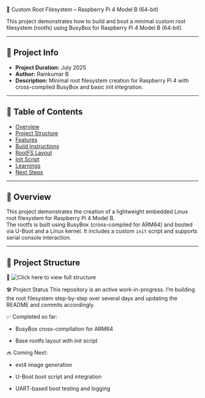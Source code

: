  🧩 Custom Root Filesystem – Raspberry Pi 4 Model B (64-bit)

This project demonstrates how to build and boot a minimal custom root filesystem (rootfs) using BusyBox for Raspberry Pi 4 Model B (64-bit).

---

## 📌 Project Info

- **Project Duration:** July 2025  
- **Author:** Ramkumar B  
- **Description:** Minimal root filesystem creation for Raspberry Pi 4 with cross-compiled BusyBox and basic init integration.

---

## 📑 Table of Contents

- [Overview](#overview)
- [Project Structure](#project-structure)
- [Features](#features)
- [Build Instructions](#build-instructions)
- [RootFS Layout](#rootfs-layout)
- [Init Script](#init-script)
- [Learnings](#learnings)
- [Next Steps](#next-steps)

---

## 📌 Overview

This project demonstrates the creation of a lightweight embedded Linux root filesystem for Raspberry Pi 4 Model B.  
The rootfs is built using BusyBox (cross-compiled for ARM64) and booted via U-Boot and a Linux kernel. It includes a custom `init` script and supports serial console interaction.

---

## 📂 Project Structure

📸 ![Click here to view full structure](screenshots/project_structure.png)





🛠️ Project Status
This repository is an active work-in-progress. I’m building the root filesystem step-by-step over several days and updating the README and commits accordingly.

✅ Completed so far:

* BusyBox cross-compilation for ARM64

* Base rootfs layout with init script

🔜 Coming Next:

  * ext4 image generation

  * U-Boot boot script and integration

  * UART-based boot testing and logging


